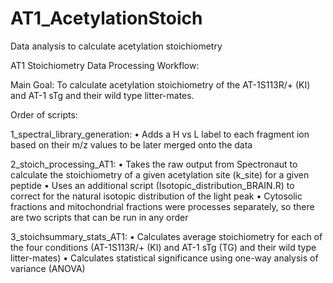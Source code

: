 # AT1_AcetylationStoich
Data analysis to calculate acetylation stoichiometry

AT1 Stoichiometry Data Processing Workflow:

Main Goal: To calculate acetylation stoichiometry of the AT-1S113R/+ (KI) and AT-1 sTg and their wild type litter-mates. 

Order of scripts:

1_spectral_library_generation:
	•	Adds a H vs L label to each fragment ion based on their m/z values to be later merged onto the data

2_stoich_processing_AT1:
	•	Takes the raw output from Spectronaut to calculate the stoichiometry of a given acetylation site (k_site) for a given peptide
	•	Uses an additional script (Isotopic_distribution_BRAIN.R) to correct for the natural isotopic distribution of the light peak
	•	Cytosolic fractions and mitochondrial fractions were processes separately, so there are two scripts that can be run in any order

3_stoichsummary_stats_AT1:
	•	Calculates average stoichiometry for each of the four conditions (AT-1S113R/+ (KI) and AT-1 sTg (TG) and their wild type litter-mates)
	•	Calculates statistical significance using one-way analysis of variance (ANOVA)
